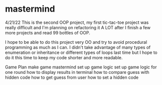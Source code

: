 # mastermind

4/21/22
This is the second OOP project, my first tic-tac-toe
project was really difficult and I'm planning on 
refactoring it A LOT after I finish a few more projects
and read 99 bottles of OOP.

I hope to be able to do this project very OO and try to 
avoid procedural programming as much as I can.  I didn't 
take advantage of many types of enumeration or inheritance
or different types of loops last time but I hope to do it 
this time to keep my code shorter and more readable.  

Game Plan
make game mastermind
set up game logic
set up game logic for one round
how to display results in terminal
how to compare guess with hidden code
how to get guess from user
how to set a hidden code

